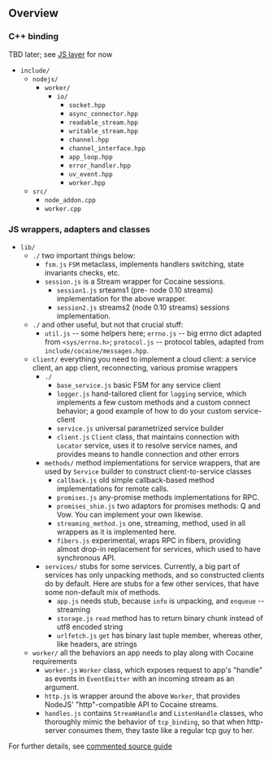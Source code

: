 
## Overview

### C++ binding

TBD later; see [JS layer](#js-layer) for now

* `include/`
    * `nodejs/`
      * `worker/`
        * `io/`
          * `socket.hpp`
          * `async_connector.hpp`
          * `readable_stream.hpp`
          * `writable_stream.hpp`
          * `channel.hpp`
          * `channel_interface.hpp`
          * `app_loop.hpp`
          * `error_handler.hpp`
          * `uv_event.hpp`
          * `worker.hpp`
  * `src/`
    * `node_addon.cpp`
    * `worker.cpp`


### <a name="js-layer"></a>JS wrappers, adapters and classes
  * `lib/`
    * `./` two important things below:
      * `fsm.js` `FSM` metaclass, implements handlers switching, state
        invariants checks, etc.
      * `session.js` is a Stream wrapper for Cocaine sessions.
        * `session1.js` srteams1 (pre- node 0.10 streams) implementation
           for the above wrapper.
        * `session2.js` streams2 (node 0.10 streams) sessions
          implementation.
    * `./` and other useful, but not that crucial stuff:
      * `util.js` -- some helpers here; `errno.js` -- big errno dict adapted
        from `<sys/errno.h>`; `protocol.js` -- protocol tables, adapted
        from `include/cocaine/messages.hpp`.
    * `client/` everything you need to implement a cloud client: a
      service client, an app client, reconnecting, various promise wrappers
      * `./`
        * `base_service.js` basic FSM for any service client
        * `logger.js` hand-tailored client for `logging` service, which
          implements a few custom methods and a custom connect
          behavior; a good example of how to do your custom service-client
        * `service.js` universal parametrized service builder
        * `client.js` `Client` class, that maintains
          connection with `Locator` service, uses it to resolve
          service names, and provides means to handle connection and
          other errors
      * `methods/` method implementations for service wrappers, that
        are used by `Service` builder to construct client-to-service classes
        * `callback.js` old simple callback-based method
          implementations for remote calls.
        * `promises.js` any-promise methods implementations for RPC. 
        * `promises_shim.js` two adaptors for promises methods: Q and
          Vow. You can implement your own likewise.
        * `streaming_method.js` one, streaming, method, used in all
          wrappers as it is implemented here.
        * `fibers.js` experimental, wraps RPC in fibers, providing
          almost drop-in replacement for services, which used to have
          synchronous API.
      * `services/` stubs for some services. Currently, a big part of
        services has only unpacking methods, and so constructed
        clients do by default. Here are stubs for a few other
        services, that have some non-default mix of methods.
        * `app.js` needs stub, because `info` is unpacking, and `enqueue` -- streaming
        * `storage.js` `read` method has to return binary chunk
          instead of utf8 encoded string
        * `urlfetch.js` `get` has binary last tuple member, whereas
          other, like headers, are strings
    * `worker/` all the behaviors an app needs to play along with Cocaine requirements
      * `worker.js` `Worker` class, which exposes request to
        app's "handle" as events in `EventEmitter` with an incoming
        stream as an argument.
      * `http.js` is wrapper around the above `Worker`, that provides
        NodeJS' "http"-compatible API to Cocaine streams.
      * `handles.js` contains `StreamHandle` and `ListenHandle`
        classes, who thoroughly mimic the behavior of `tcp_binding`, so
        that when http-server consumes them, they taste like a regular
        tcp guy to her.


For further details, see [commented source guide](commented-source.md)


